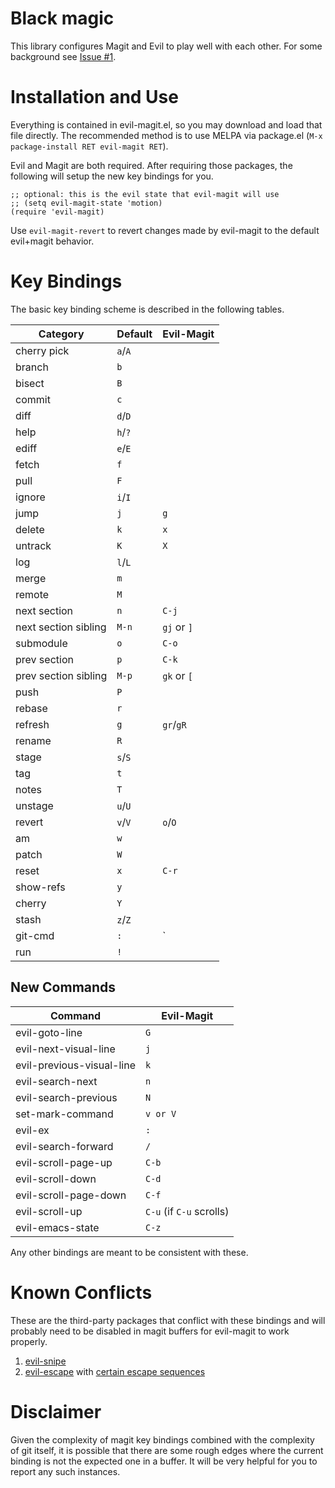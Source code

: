 Black magic
===========

This library configures Magit and Evil to play well with each other. For some
background see [Issue #1](https://github.com/justbur/evil-magit/issues/1).

Installation and Use
====================

Everything is contained in evil-magit.el, so you may download and load that file
directly. The recommended method is to use MELPA via package.el (`M-x
package-install RET evil-magit RET`).

Evil and Magit are both required. After requiring those packages, the following
will setup the new key bindings for you.

```elisp
;; optional: this is the evil state that evil-magit will use
;; (setq evil-magit-state 'motion)
(require 'evil-magit)
```

Use `evil-magit-revert` to revert changes made by evil-magit to the default
evil+magit behavior.

Key Bindings
============

The basic key binding scheme is described in the following tables.

   Category              | Default | Evil-Magit
   ----------------------|---------|------------
   cherry pick           | `a`/`A` |
   branch                | `b`     |
   bisect                | `B`     |
   commit                | `c`     |
   diff                  | `d`/`D` |
   help                  | `h`/`?` |
   ediff                 | `e`/`E` |
   fetch                 | `f`     |
   pull                  | `F`     |
   ignore                | `i`/`I` |
   jump                  | `j`     | `g`
   delete                | `k`     | `x`
   untrack               | `K`     | `X`
   log                   | `l`/`L` |
   merge                 | `m`     |
   remote                | `M`     |
   next section          | `n`     | `C-j`
   next section sibling  | `M-n`   | `gj` or `]`
   submodule             | `o`     | `C-o`
   prev section          | `p`     | `C-k`
   prev section sibling  | `M-p`   | `gk` or `[`
   push                  | `P`     |
   rebase                | `r`     |
   refresh               | `g`     | `gr`/`gR`
   rename                | `R`     |
   stage                 | `s`/`S` |
   tag                   | `t`     |
   notes                 | `T`     |
   unstage               | `u`/`U` |
   revert                | `v`/`V` | `o`/`O`
   am                    | `w`     |
   patch                 | `W`     |
   reset                 | `x`     | `C-r`
   show-refs             | `y`     |
   cherry                | `Y`     |
   stash                 | `z`/`Z` |
   git-cmd               | `:`     | `|`
   run                   | `!`     |

New Commands
--------------

  Command                     | Evil-Magit
  ----------------------------|-------------------------
  evil-goto-line              | `G`
  evil-next-visual-line       | `j`
  evil-previous-visual-line   | `k`
  evil-search-next            | `n`
  evil-search-previous        | `N`
  set-mark-command            | `v or V`
  evil-ex                     | `:`
  evil-search-forward         | `/`
  evil-scroll-page-up         | `C-b`
  evil-scroll-down            | `C-d`
  evil-scroll-page-down       | `C-f`
  evil-scroll-up              | `C-u` (if `C-u` scrolls)
  evil-emacs-state            | `C-z`

Any other bindings are meant to be consistent with these.

Known Conflicts
===============

These are the third-party packages that conflict with these bindings and will
probably need to be disabled in magit buffers for evil-magit to work properly.

 1. [evil-snipe](https://github.com/hlissner/evil-snipe)
 2. [evil-escape](https://github.com/syl20bnr/evil-escape) with
    [certain escape sequences](https://github.com/justbur/evil-magit/issues/4)

Disclaimer
==========

Given the complexity of magit key bindings combined with the complexity of git
itself, it is possible that there are some rough edges where the current binding
is not the expected one in a buffer. It will be very helpful for you to report
any such instances.
